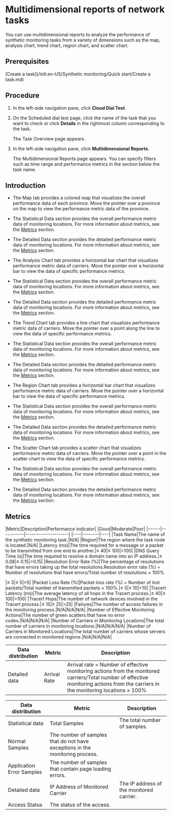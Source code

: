 # Multidimensional reports of network tasks

You can use multidimensional reports to analyze the performance of synthetic monitoring tasks from a variety of dimensions such as the map, analysis chart, trend chart, region chart, and scatter chart.

## Prerequisites

[Create a task](/intl.en-US/Synthetic monitoring/Quick start/Create a task.md)

## Procedure

1.  In the left-side navigation pane, click **Cloud Dial Test**.
2.  On the Scheduled dial test page, click the name of the task that you want to check or click **Details** in the rightmost column corresponding to the task.

    The Task Overview page appears.

3.  In the left-side navigation pane, click **Multidimensional Reports**.

    The Multidimensional Reports page appears. You can specify filters such as time range and performance metrics in the section below the task name.


## Introduction



-   The Map tab provides a colored map that visualizes the overall performance data of each province. Move the pointer over a province on the map to view the performance metric data of the province.
-   The Statistical Data section provides the overall performance metric data of monitoring locations. For more information about metrics, see the [Metrics](#section_7yl_0t8_81a) section.
-   The Detailed Data section provides the detailed performance metric data of monitoring locations. For more information about metrics, see the [Metrics](#section_7yl_0t8_81a) section.

-   The Analysis Chart tab provides a horizontal bar chart that visualizes performance metric data of carriers. Move the pointer over a horizontal bar to view the data of specific performance metrics.
-   The Statistical Data section provides the overall performance metric data of monitoring locations. For more information about metrics, see the [Metrics](#section_7yl_0t8_81a) section.
-   The Detailed Data section provides the detailed performance metric data of monitoring locations. For more information about metrics, see the [Metrics](#section_7yl_0t8_81a) section.

-   The Trend Chart tab provides a line chart that visualizes performance metric data of carriers. Move the pointer over a point along the line to view the data of specific performance metrics.
-   The Statistical Data section provides the overall performance metric data of monitoring locations. For more information about metrics, see the [Metrics](#section_7yl_0t8_81a) section.
-   The Detailed Data section provides the detailed performance metric data of monitoring locations. For more information about metrics, see the [Metrics](#section_7yl_0t8_81a) section.

-   The Region Chart tab provides a horizontal bar chart that visualizes performance metric data of carriers. Move the pointer over a horizontal bar to view the data of specific performance metrics.
-   The Statistical Data section provides the overall performance metric data of monitoring locations. For more information about metrics, see the [Metrics](#section_7yl_0t8_81a) section.
-   The Detailed Data section provides the detailed performance metric data of monitoring locations. For more information about metrics, see the [Metrics](#section_7yl_0t8_81a) section.

-   The Scatter Chart tab provides a scatter chart that visualizes performance metric data of carriers. Move the pointer over a point in the scatter chart to view the data of specific performance metrics.
-   The Statistical Data section provides the overall performance metric data of monitoring locations. For more information about metrics, see the [Metrics](#section_7yl_0t8_81a) section.
-   The Detailed Data section provides the detailed performance metric data of monitoring locations. For more information about metrics, see the [Metrics](#section_7yl_0t8_81a) section.

## Metrics

|Metric|Description|Performance indicator|
|Good|Moderate|Poor|
|------|-----------|---------------------|
|----|--------|----|
|Task Name|The name of the synthetic monitoring task.|N/A|
|Region|The region where the task node is located.|N/A|
|Latency \(ms\)|The time required for a message or a packet to be transmitted from one end to another.|≤ 40|≤ 100|\>100|
|DNS Query Time \(s\)|The time required to resolve a domain name into an IP address.|≤ 0.08|≤ 0.15|\>0.15|
|Resolution Error Rate \(%\)|The percentage of resolutions that have errors taking up the total resolutions.Resolution error rate \(%\) = Number of resolutions that have errors/Total number of resolutions × 100%

|≤ 3|≤ 5|\>5|
|Packet Loss Rate \(%\)|Packet loss rate \(%\) = Number of lost packets/Total number of transmitted packets × 100%.|≤ 5|≤ 10|\>10|
|Tracert Latency \(ms\)|The average latency of all hops in the Tracert process.|≤ 40|≤ 100|\>100|
|Tracert Hops|The number of network devices involved in the Tracert process.|≤ 15|≤ 25|\>25|
|Failures|The number of access failures in the monitoring process.|N/A|N/A|N/A|
|Number of Effective Monitoring Actions|The number of green scatters that have no error codes.|N/A|N/A|N/A|
|Number of Carriers in Monitoring Locations|The total number of carriers in monitoring locations.|N/A|N/A|N/A|
|Number of Carriers in Monitored Locations|The total number of carriers whose servers are connected in monitored regions.|N/A|N/A|N/A|

|Data distribution|Metric|Description|
|-----------------|------|-----------|
|Detailed data|Arrival Rate|Arrival rate = Number of effective monitoring actions from the monitored carriers/Total number of effective monitoring actions from the carriers in the monitoring locations × 100%|

|Data distribution|Metric|Description|
|-----------------|------|-----------|
|Statistical data|Total Samples|The total number of samples.|
|Normal Samples|The number of samples that do not have exceptions in the monitoring process.|
|Application Error Samples|The number of samples that contain page loading errors.|
|Detailed data|IP Address of Monitored Carrier|The IP address of the monitored carrier.|
|Access Status|The status of the access.|

